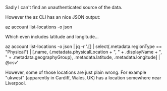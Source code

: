 Sadly I can't find an unauthenticated source of the data.

However the az CLI has an nice JSON output:

az account list-locations -o json

Which even includes latitude and longitude...

az account list-locations -o json | jq -r '.[] | select(.metadata.regionType == "Physical") | [.name, (.metadata.physicalLocation + ", " + .displayName + ", " + .metadata.geographyGroup), .metadata.latitude, .metadata.longitude] | @csv'

However, some of those locations are just plain wrong. For example "ukwest"
(apparently in Cardiff, Wales, UK) has a location somewhere near Liverpool.
